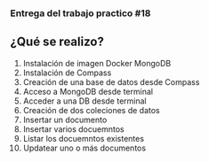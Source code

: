 ### Entrega del trabajo practico #18
## ¿Qué se realizo?
1. Instalación de imagen Docker MongoDB
2. Instalación de Compass
3. Creación de una base de datos desde Compass
4. Acceso a MongoDB desde terminal
5. Acceder a una DB desde terminal
6. Creación de dos coleciones de datos
7. Insertar un documento
8. Insertar varios docuemntos
9. Listar los docuemntos existentes
10. Updatear uno o más documentos